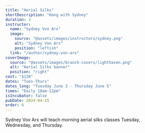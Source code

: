 ```yaml
---
title: "Aerial Silks"
shortDescription: "Hang with Sydney"
duration: 3
instructor:
  name: "Sydney Von Arx"
  image:
    source: "@assets/images/instructors/sydney.png"
    alt: "Sydney Von Arx"
    position: "leftish"
  link: "/author/sydney-von-arx"
coverImage:
  source: "@assets/images/branch-covers/lighthaven.png"
  alt: "Aerial Silks banner"
  position: "right"
cost: "$120"
dates: "Tues-Thurs"
dates_long: "Tuesday June 3 - Thursday June 5"
times: "Daily 10am-12pm"
isIncubator: false
pubDate: 2024-04-15
order: 6
---
```


Sydney Vox Arx will teach morning aerial silks classes Tuesday, Wednesday, and Thursday.
